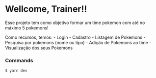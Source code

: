 # Wellcome, Trainer!!

Esse projeto tem como objetivo formar um time pokemon com até no máximo 5 pokemons!

Como recursos, temos:
    - Login
    - Cadastro
    - Listagem de Pokemons
    - Pesquisa por pokemons (nome ou tipo)
    - Adição de Pokemons ao time
    - Visualização dos seus Pokemons

### Commands

```$ yarn dev```

